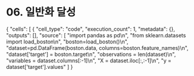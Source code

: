 # 06. 일반화 달성


{
 "cells": [
  {
   "cell_type": "code",
   "execution_count": 1,
   "metadata": {},
   "outputs": [],
   "source": [
    "import pandas as pd\n",
    "from sklearn.datasets import load_boston\n",
    "boston=load_boston()\n",
    "dataset=pd.DataFrame(boston.data, columns=boston.feature_names)\n",
    "dataset['target'] = boston.target\n",
    "observations = len(dataset)\n",
    "variables = dataset.columns[:-1]\n",
    "X = dataset.iloc[:,:-1]\n",
    "y = dataset['target'].values"
   ]
  }
